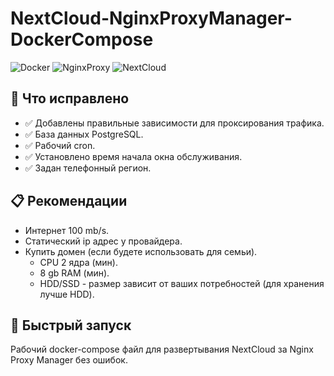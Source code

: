 # NextCloud-NginxProxyManager-DockerCompose



![Docker](https://img.shields.io/badge/Docker-Compose-blue?style=for-the-badge&logoSize=50&labelColor=blue&color=black)
![NginxProxy](https://img.shields.io/badge/Nginx-Proxy-Manager?style=for-the-badge&logoSize=50&labelColor=orange&color=purple) 
![NextCloud](https://img.shields.io/badge/NextCloud-blue?style=for-the-badge&logoSize=50&labelColor=blue&color=blue)


## 🔧 Что исправлено
- ✅ Добавлены правильные зависимости для проксирования трафика.
- ✅ База данных PostgreSQL.
- ✅ Рабочий cron.
- ✅ Установлено время начала окна обслуживания.
- ✅ Задан телефонный регион.


## 📋 Рекомендации
- Интернет 100 mb/s.
- Статический ip адрес у провайдера.
- Купить домен (если будете использовать для семьи).
  - CPU 2 ядра (мин).
  - 8 gb RAM (мин).
  - HDD/SSD - размер зависит от ваших потребностей (для хранения лучше HDD).


## 🚀 Быстрый запуск
Рабочий docker-compose файл для развертывания NextCloud за Nginx Proxy Manager без ошибок.
